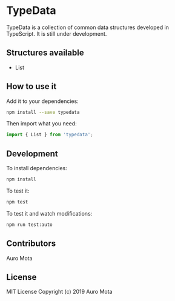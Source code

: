 # TypeData
TypeData is a collection of common data structures developed in TypeScript.
It is still under development.

## Structures available
- List

## How to use it
Add it to your dependencies:
```bash
npm install --save typedata
```
Then import what you need:
```typescript
import { List } from 'typedata';
```

## Development
To install dependencies:
```bash
npm install
```

To test it:
```bash
npm test
```

To test it and watch modifications:
```bash
npm run test:auto
```

## Contributors
Auro Mota

## License
MIT License
Copyright (c) 2019 Auro Mota
